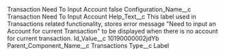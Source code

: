 <?xml version="1.0" encoding="UTF-8"?>
<CustomMetadata xmlns="http://soap.sforce.com/2006/04/metadata" xmlns:xsi="http://www.w3.org/2001/XMLSchema-instance" xmlns:xsd="http://www.w3.org/2001/XMLSchema">
    <label>Transaction Need To Input Account</label>
    <protected>false</protected>
    <values>
        <field>Configuration_Name__c</field>
        <value xsi:type="xsd:string">Transaction Need To Input Account</value>
    </values>
    <values>
        <field>Help_Text__c</field>
        <value xsi:type="xsd:string">This label used in Transactions related functionality, stores error message &quot;Need to input an Account for current Transaction&quot; to be displayed when there is no account for current transaction.</value>
    </values>
    <values>
        <field>Id_Value__c</field>
        <value xsi:type="xsd:string">10190000002jdYb</value>
    </values>
    <values>
        <field>Parent_Component_Name__c</field>
        <value xsi:type="xsd:string">Transactions</value>
    </values>
    <values>
        <field>Type__c</field>
        <value xsi:type="xsd:string">Label</value>
    </values>
</CustomMetadata>

